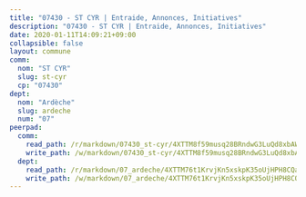 ```yaml
---
title: "07430 - ST CYR | Entraide, Annonces, Initiatives"
description: "07430 - ST CYR | Entraide, Annonces, Initiatives"
date: 2020-01-11T14:09:21+09:00
collapsible: false
layout: commune
comm:
  nom: "ST CYR"
  slug: st-cyr
  cp: "07430"
dept:
  nom: "Ardèche"
  slug: ardeche
  num: "07"
peerpad:
  comm:
    read_path: /r/markdown/07430_st-cyr/4XTTM8f59musq28BRndwG3LuQd8xbAW1FaEGqPjLnXgorYXa2
    write_path: /w/markdown/07430_st-cyr/4XTTM8f59musq28BRndwG3LuQd8xbAW1FaEGqPjLnXgorYXa2-K3TgTdHZW28S7546CwgB7qtUZdA9bXiyjxfzQbhGGnoSLEg4MVMXTb3K5WrRg185xb1ut4TWNqeQYvH5Zk7aTuTHvjfNBXXAWNNos7raDATYN8k9JQRED9EVHXmP5gF3CNZBtCFC
  dept:
    read_path: /r/markdown/07_ardeche/4XTTM76t1KrvjKn5xskpK35oUjHPH8CQaLdMsC4TVbgaVPp9H
    write_path: /w/markdown/07_ardeche/4XTTM76t1KrvjKn5xskpK35oUjHPH8CQaLdMsC4TVbgaVPp9H-K3TgTz6XqMtb1TG26LozWQGWzYCmeEroVRKKCBntm7SADEzfC88gC5qx4GzHEVb3Y3CHH1FRtgCq45v9wokwFBFS6YysdmDNnD29f5C4C6FuF2ZpCUFJZY3XzmFx1kWscUwpw6qR
---
```


